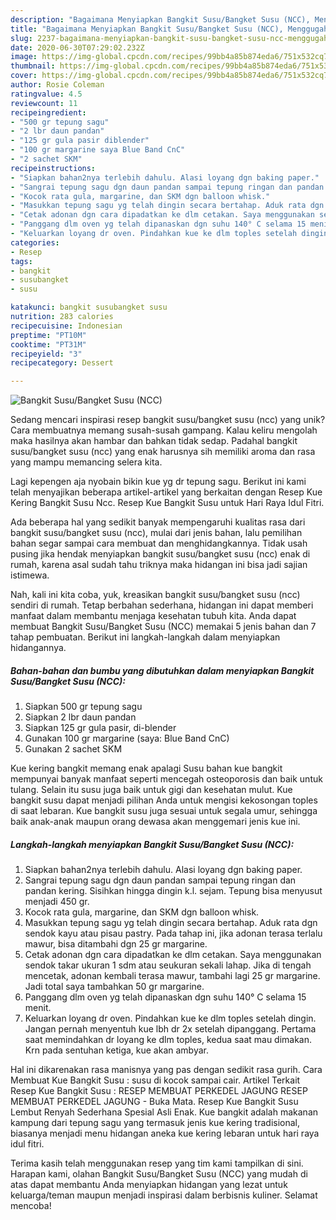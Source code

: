 ```yaml
---
description: "Bagaimana Menyiapkan Bangkit Susu/Bangket Susu (NCC), Menggugah Selera"
title: "Bagaimana Menyiapkan Bangkit Susu/Bangket Susu (NCC), Menggugah Selera"
slug: 2237-bagaimana-menyiapkan-bangkit-susu-bangket-susu-ncc-menggugah-selera
date: 2020-06-30T07:29:02.232Z
image: https://img-global.cpcdn.com/recipes/99bb4a85b874eda6/751x532cq70/bangkit-susubangket-susu-ncc-foto-resep-utama.jpg
thumbnail: https://img-global.cpcdn.com/recipes/99bb4a85b874eda6/751x532cq70/bangkit-susubangket-susu-ncc-foto-resep-utama.jpg
cover: https://img-global.cpcdn.com/recipes/99bb4a85b874eda6/751x532cq70/bangkit-susubangket-susu-ncc-foto-resep-utama.jpg
author: Rosie Coleman
ratingvalue: 4.5
reviewcount: 11
recipeingredient:
- "500 gr tepung sagu"
- "2 lbr daun pandan"
- "125 gr gula pasir diblender"
- "100 gr margarine saya Blue Band CnC"
- "2 sachet SKM"
recipeinstructions:
- "Siapkan bahan2nya terlebih dahulu. Alasi loyang dgn baking paper."
- "Sangrai tepung sagu dgn daun pandan sampai tepung ringan dan pandan kering. Sisihkan hingga dingin k.l. sejam. Tepung bisa menyusut menjadi 450 gr."
- "Kocok rata gula, margarine, dan SKM dgn balloon whisk."
- "Masukkan tepung sagu yg telah dingin secara bertahap. Aduk rata dgn sendok kayu atau pisau pastry. Pada tahap ini, jika adonan terasa terlalu mawur, bisa ditambahi dgn 25 gr margarine."
- "Cetak adonan dgn cara dipadatkan ke dlm cetakan. Saya menggunakan sendok takar ukuran 1 sdm atau seukuran sekali lahap. Jika di tengah mencetak, adonan kembali terasa mawur, tambahi lagi 25 gr margarine. Jadi total saya tambahkan 50 gr margarine."
- "Panggang dlm oven yg telah dipanaskan dgn suhu 140° C selama 15 menit."
- "Keluarkan loyang dr oven. Pindahkan kue ke dlm toples setelah dingin. Jangan pernah menyentuh kue lbh dr 2x setelah dipanggang. Pertama saat memindahkan dr loyang ke dlm toples, kedua saat mau dimakan. Krn pada sentuhan ketiga, kue akan ambyar."
categories:
- Resep
tags:
- bangkit
- susubangket
- susu

katakunci: bangkit susubangket susu 
nutrition: 283 calories
recipecuisine: Indonesian
preptime: "PT10M"
cooktime: "PT31M"
recipeyield: "3"
recipecategory: Dessert

---
```



![Bangkit Susu/Bangket Susu (NCC)](https://img-global.cpcdn.com/recipes/99bb4a85b874eda6/751x532cq70/bangkit-susubangket-susu-ncc-foto-resep-utama.jpg)

Sedang mencari inspirasi resep bangkit susu/bangket susu (ncc) yang unik? Cara membuatnya memang susah-susah gampang. Kalau keliru mengolah maka hasilnya akan hambar dan bahkan tidak sedap. Padahal bangkit susu/bangket susu (ncc) yang enak harusnya sih memiliki aroma dan rasa yang mampu memancing selera kita.

Lagi kepengen aja nyobain bikin kue yg dr tepung sagu. Berikut ini kami telah menyajikan beberapa artikel-artikel yang berkaitan dengan Resep Kue Kering Bangkit Susu Ncc. Resep Kue Bangkit Susu untuk Hari Raya Idul Fitri.

Ada beberapa hal yang sedikit banyak mempengaruhi kualitas rasa dari bangkit susu/bangket susu (ncc), mulai dari jenis bahan, lalu pemilihan bahan segar sampai cara membuat dan menghidangkannya. Tidak usah pusing jika hendak menyiapkan bangkit susu/bangket susu (ncc) enak di rumah, karena asal sudah tahu triknya maka hidangan ini bisa jadi sajian istimewa.


Nah, kali ini kita coba, yuk, kreasikan bangkit susu/bangket susu (ncc) sendiri di rumah. Tetap berbahan sederhana, hidangan ini dapat memberi manfaat dalam membantu menjaga kesehatan tubuh kita. Anda dapat membuat Bangkit Susu/Bangket Susu (NCC) memakai 5 jenis bahan dan 7 tahap pembuatan. Berikut ini langkah-langkah dalam menyiapkan hidangannya.

<!--inarticleads1-->

##### Bahan-bahan dan bumbu yang dibutuhkan dalam menyiapkan Bangkit Susu/Bangket Susu (NCC):

1. Siapkan 500 gr tepung sagu
1. Siapkan 2 lbr daun pandan
1. Siapkan 125 gr gula pasir, di-blender
1. Gunakan 100 gr margarine (saya: Blue Band CnC)
1. Gunakan 2 sachet SKM


Kue kering bangkit memang enak apalagi Susu bahan kue bangkit mempunyai banyak manfaat seperti mencegah osteoporosis dan baik untuk tulang. Selain itu susu juga baik untuk gigi dan kesehatan mulut. Kue bangkit susu dapat menjadi pilihan Anda untuk mengisi kekosongan toples di saat lebaran. Kue bangkit susu juga sesuai untuk segala umur, sehingga baik anak-anak maupun orang dewasa akan menggemari jenis kue ini. 

<!--inarticleads2-->

##### Langkah-langkah menyiapkan Bangkit Susu/Bangket Susu (NCC):

1. Siapkan bahan2nya terlebih dahulu. Alasi loyang dgn baking paper.
1. Sangrai tepung sagu dgn daun pandan sampai tepung ringan dan pandan kering. Sisihkan hingga dingin k.l. sejam. Tepung bisa menyusut menjadi 450 gr.
1. Kocok rata gula, margarine, dan SKM dgn balloon whisk.
1. Masukkan tepung sagu yg telah dingin secara bertahap. Aduk rata dgn sendok kayu atau pisau pastry. Pada tahap ini, jika adonan terasa terlalu mawur, bisa ditambahi dgn 25 gr margarine.
1. Cetak adonan dgn cara dipadatkan ke dlm cetakan. Saya menggunakan sendok takar ukuran 1 sdm atau seukuran sekali lahap. Jika di tengah mencetak, adonan kembali terasa mawur, tambahi lagi 25 gr margarine. Jadi total saya tambahkan 50 gr margarine.
1. Panggang dlm oven yg telah dipanaskan dgn suhu 140° C selama 15 menit.
1. Keluarkan loyang dr oven. Pindahkan kue ke dlm toples setelah dingin. Jangan pernah menyentuh kue lbh dr 2x setelah dipanggang. Pertama saat memindahkan dr loyang ke dlm toples, kedua saat mau dimakan. Krn pada sentuhan ketiga, kue akan ambyar.


Hal ini dikarenakan rasa manisnya yang pas dengan sedikit rasa gurih. Cara Membuat Kue Bangkit Susu : susu di kocok sampai cair. Artikel Terkait Resep Kue Bangkit Susu : RESEP MEMBUAT PERKEDEL JAGUNG RESEP MEMBUAT PERKEDEL JAGUNG - Buka Mata. Resep Kue Bangkit Susu Lembut Renyah Sederhana Spesial Asli Enak. Kue bangkit adalah makanan kampung dari tepung sagu yang termasuk jenis kue kering tradisional, biasanya menjadi menu hidangan aneka kue kering lebaran untuk hari raya idul fitri. 

Terima kasih telah menggunakan resep yang tim kami tampilkan di sini. Harapan kami, olahan Bangkit Susu/Bangket Susu (NCC) yang mudah di atas dapat membantu Anda menyiapkan hidangan yang lezat untuk keluarga/teman maupun menjadi inspirasi dalam berbisnis kuliner. Selamat mencoba!
